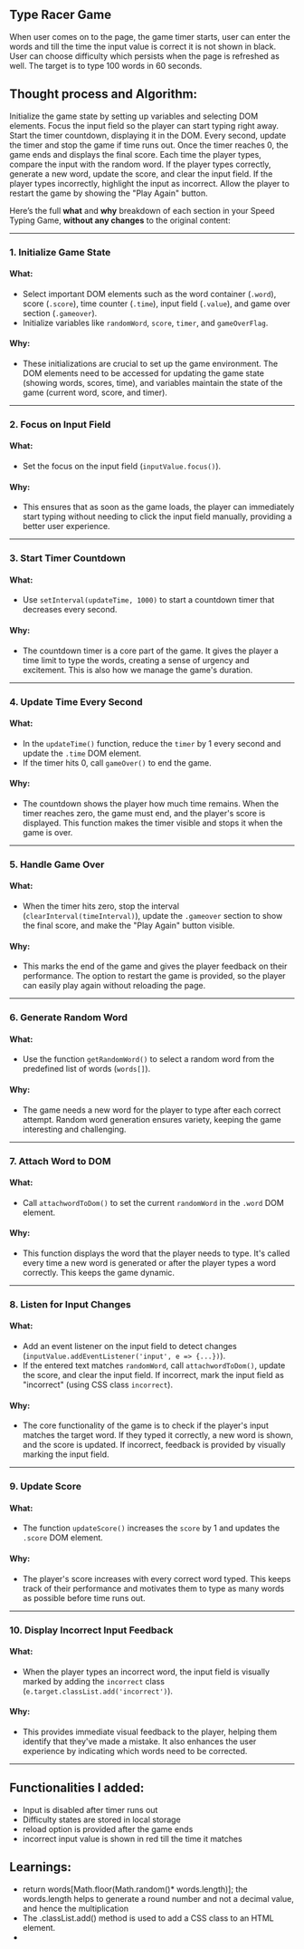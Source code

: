 ## Type Racer Game
When user comes on to the page, the game timer starts, user can enter the words and till the time the input value is correct it is not shown in black. 
User can choose difficulty which persists when the page is refreshed as well. The target is to type 100 words in 60 seconds. 

## Thought process and Algorithm:

Initialize the game state by setting up variables and selecting DOM elements.
Focus the input field so the player can start typing right away.
Start the timer countdown, displaying it in the DOM.
Every second, update the timer and stop the game if time runs out.
Once the timer reaches 0, the game ends and displays the final score.
Each time the player types, compare the input with the random word.
If the player types correctly, generate a new word, update the score, and clear the input field.
If the player types incorrectly, highlight the input as incorrect.
Allow the player to restart the game by showing the "Play Again" button.

Here’s the full **what** and **why** breakdown of each section in your Speed Typing Game, **without any changes** to the original content:

---

### **1. Initialize Game State**

#### **What:**
- Select important DOM elements such as the word container (`.word`), score (`.score`), time counter (`.time`), input field (`.value`), and game over section (`.gameover`).
- Initialize variables like `randomWord`, `score`, `timer`, and `gameOverFlag`.

#### **Why:**
- These initializations are crucial to set up the game environment. The DOM elements need to be accessed for updating the game state (showing words, scores, time), and variables maintain the state of the game (current word, score, and timer).

---

### **2. Focus on Input Field**

#### **What:**
- Set the focus on the input field (`inputValue.focus()`).

#### **Why:**
- This ensures that as soon as the game loads, the player can immediately start typing without needing to click the input field manually, providing a better user experience.

---

### **3. Start Timer Countdown**

#### **What:**
- Use `setInterval(updateTime, 1000)` to start a countdown timer that decreases every second.

#### **Why:**
- The countdown timer is a core part of the game. It gives the player a time limit to type the words, creating a sense of urgency and excitement. This is also how we manage the game's duration.

---

### **4. Update Time Every Second**

#### **What:**
- In the `updateTime()` function, reduce the `timer` by 1 every second and update the `.time` DOM element.
- If the timer hits 0, call `gameOver()` to end the game.

#### **Why:**
- The countdown shows the player how much time remains. When the timer reaches zero, the game must end, and the player's score is displayed. This function makes the timer visible and stops it when the game is over.

---

### **5. Handle Game Over**

#### **What:**
- When the timer hits zero, stop the interval (`clearInterval(timeInterval)`), update the `.gameover` section to show the final score, and make the "Play Again" button visible.

#### **Why:**
- This marks the end of the game and gives the player feedback on their performance. The option to restart the game is provided, so the player can easily play again without reloading the page.

---

### **6. Generate Random Word**

#### **What:**
- Use the function `getRandomWord()` to select a random word from the predefined list of words (`words[]`).

#### **Why:**
- The game needs a new word for the player to type after each correct attempt. Random word generation ensures variety, keeping the game interesting and challenging.

---

### **7. Attach Word to DOM**

#### **What:**
- Call `attachwordToDom()` to set the current `randomWord` in the `.word` DOM element.

#### **Why:**
- This function displays the word that the player needs to type. It's called every time a new word is generated or after the player types a word correctly. This keeps the game dynamic.

---

### **8. Listen for Input Changes**

#### **What:**
- Add an event listener on the input field to detect changes (`inputValue.addEventListener('input', e => {...})`).
- If the entered text matches `randomWord`, call `attachwordToDom()`, update the score, and clear the input field. If incorrect, mark the input field as "incorrect" (using CSS class `incorrect`).

#### **Why:**
- The core functionality of the game is to check if the player's input matches the target word. If they typed it correctly, a new word is shown, and the score is updated. If incorrect, feedback is provided by visually marking the input field.

---

### **9. Update Score**

#### **What:**
- The function `updateScore()` increases the `score` by 1 and updates the `.score` DOM element.

#### **Why:**
- The player's score increases with every correct word typed. This keeps track of their performance and motivates them to type as many words as possible before time runs out.

---

### **10. Display Incorrect Input Feedback**

#### **What:**
- When the player types an incorrect word, the input field is visually marked by adding the `incorrect` class (`e.target.classList.add('incorrect')`).

#### **Why:**
- This provides immediate visual feedback to the player, helping them identify that they've made a mistake. It also enhances the user experience by indicating which words need to be corrected.
---

## Functionalities I added: 
- Input is disabled after timer runs out
- Difficulty states are stored in local storage
- reload option is provided after the game ends
- incorrect input value is shown in red till the time it matches

## Learnings: 
- return words[Math.floor(Math.random()* words.length)]; the words.length helps to generate a round number and not a decimal value, and hence the multiplication
- The .classList.add() method is used to add a CSS class to an HTML element. 
- 

